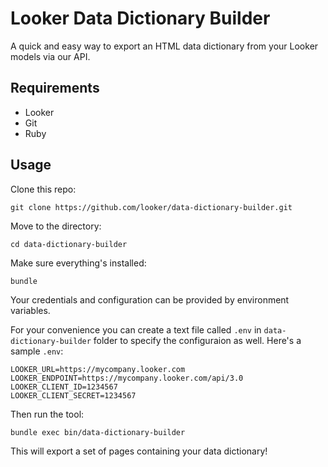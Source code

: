 # Looker Data Dictionary Builder

A quick and easy way to export an HTML data dictionary from your Looker models via our API.

## Requirements

- Looker
- Git
- Ruby

## Usage

Clone this repo:

```
git clone https://github.com/looker/data-dictionary-builder.git
```

Move to the directory:

```
cd data-dictionary-builder
```

Make sure everything's installed:

```
bundle
```

Your credentials and configuration can be provided by environment variables.

For your convenience you can create a text file called `.env` in `data-dictionary-builder` folder to specify the configuraion as well. Here's a sample `.env`:

```
LOOKER_URL=https://mycompany.looker.com
LOOKER_ENDPOINT=https://mycompany.looker.com/api/3.0
LOOKER_CLIENT_ID=1234567
LOOKER_CLIENT_SECRET=1234567
```

Then run the tool:

```
bundle exec bin/data-dictionary-builder
```

This will export a set of pages containing your data dictionary!
